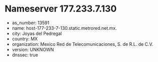 # Nameserver 177.233.7.130

* as_number: 13591
* name: host-177-233-7-130.static.metrored.net.mx.
* city: Joyas del Pedregal
* country: MX
* organization: Mexico Red de Telecomunicaciones, S. de R.L. de C.V.
* version: UNKNOWN
* dnssec: true
